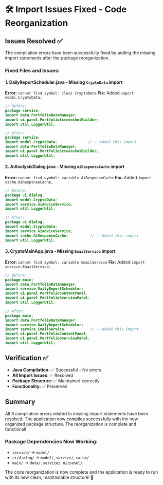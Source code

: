 # 🛠️ Import Issues Fixed - Code Reorganization

## Issues Resolved ✅

The compilation errors have been successfully fixed by adding the missing import statements after the package reorganization.

### Fixed Files and Issues:

#### 1. **DailyReportScheduler.java** - Missing `CryptoData` import
**Error:** `cannot find symbol: class CryptoData`
**Fix:** Added `import model.CryptoData;`

```java
// Before:
package service;
import data.PortfolioDataManager;
import ui.panel.PortfolioScreenshotBuilder;
import util.LoggerUtil;

// After:
package service;
import model.CryptoData;              // ✅ Added this import
import data.PortfolioDataManager;
import ui.panel.PortfolioScreenshotBuilder;
import util.LoggerUtil;
```

#### 2. **AiAnalysisDialog.java** - Missing `AiResponseCache` import
**Error:** `cannot find symbol: variable AiResponseCache`
**Fix:** Added `import cache.AiResponseCache;`

```java
// Before:
package ui.dialog;
import model.CryptoData;
import service.AiAdviceService;
import util.LoggerUtil;

// After:
package ui.dialog;
import model.CryptoData;
import service.AiAdviceService;
import cache.AiResponseCache;          // ✅ Added this import
import util.LoggerUtil;
```

#### 3. **CryptoMainApp.java** - Missing `EmailService` import
**Error:** `cannot find symbol: variable EmailService`
**Fix:** Added `import service.EmailService;`

```java
// Before:
package main;
import data.PortfolioDataManager;
import service.DailyReportScheduler;
import ui.panel.PortfolioContentPanel;
import ui.panel.PortfolioOverviewPanel;
import util.LoggerUtil;

// After:
package main;
import data.PortfolioDataManager;
import service.DailyReportScheduler;
import service.EmailService;           // ✅ Added this import
import ui.panel.PortfolioContentPanel;
import ui.panel.PortfolioOverviewPanel;
import util.LoggerUtil;
```

## Verification ✅

- **Java Compilation:** ✅ Successful - No errors
- **All Import Issues:** ✅ Resolved 
- **Package Structure:** ✅ Maintained correctly
- **Functionality:** ✅ Preserved

## Summary

All 8 compilation errors related to missing import statements have been resolved. The application now compiles successfully with the new organized package structure. The reorganization is complete and functional!

### Package Dependencies Now Working:
- `service/` → `model/`
- `ui/dialog/` → `model/`, `service/`, `cache/`
- `main/` → `data/`, `service/`, `ui/panel/`

The code reorganization is now complete and the application is ready to run with its new clean, maintainable structure! 🎉
